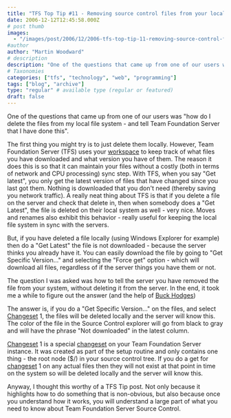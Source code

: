 ```yaml
---
title: "TFS Top Tip #11 - Removing source control files from your local file system"
date: 2006-12-12T12:45:58.000Z
# post thumb
images:
  - "/images/post/2006/12/2006-tfs-top-tip-11-removing-source-control-files-from-your-local-file-system.jpg"
#author
author: "Martin Woodward"
# description
description: "One of the questions that came up from one of our users was 'how do I delete the files from my local file system - and tell Team Foundation."
# Taxonomies
categories: ["tfs", "technology", "web", "programming"]
tags: ["blog", "archive"]
type: "regular" # available type (regular or featured)
draft: false
---
```


One of the questions that came up from one of our users was "how do I delete the files from my local file system - and tell Team Foundation Server that I have done this".

The first thing you might try is to just delete them locally. However, Team Foundation Server (TFS) uses your [workspace](<http://msdn2.microsoft.com/en-us/library/ms181383(VS.80).aspx>) to keep track of what files you have downloaded and what version you have of them. The reason it does this is so that it can maintain your files without a costly (both in terms of network and CPU processing) sync step. With TFS, when you say "Get latest", you only get the latest version of files that have changed since you last got them. Nothing is downloaded that you don't need (thereby saving you network traffic). A really neat thing about TFS is that if you delete a file on the server and check that delete in, then when somebody does a "Get Latest", the file is deleted on their local system as well - very nice. Moves and renames also exhibit this behavior - really useful for keeping the local file system in sync with the servers.

But, if you have deleted a file locally (using Windows Explorer for example) then do a "Get Latest" the file is not downloaded - because the server thinks you already have it. You can easily download the file by going to "Get Specific Version..." and selecting the "Force get" option - which will download all files, regardless of if the server things you have them or not.

The question I was asked was how to tell the server you have removed the file from your system, without deleting it from the server. In the end, it took me a while to figure out the answer (and the help of [Buck Hodges](http://blogs.msdn.com/buckh/))

The answer is, if you do a "Get Specific Version..." on the files, and select [Changeset](<http://msdn2.microsoft.com/en-us/library/ms181408(VS.80).aspx>) 1, the files will be deleted locally and the server will know this. The color of the file in the Source Control explorer will go from black to gray and will have the phrase "Not downloaded" in the latest column.

[Changeset](<http://msdn2.microsoft.com/en-us/library/ms181408(VS.80).aspx>) 1 is a special [changeset](<http://msdn2.microsoft.com/en-us/library/ms181408(VS.80).aspx>) on your Team Foundation Server instance. It was created as part of the setup routine and only contains one thing - the root node ($/) in your source control tree. If you do a get for [changeset](<http://msdn2.microsoft.com/en-us/library/ms181408(VS.80).aspx>) 1 on any actual files then they will not exist at that point in time on the system so will be deleted locally and the server will know this.

Anyway, I thought this worthy of a TFS Tip post. Not only because it highlights how to do something that is non-obvious, but also because once you understand how it works, you will understand a large part of what you need to know about Team Foundation Server Source Control.
